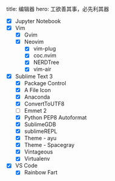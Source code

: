 title: 编辑器
hero: 工欲善其事，必先利其器

- [x] Jupyter Notebook
- [x] Vim
    - [x] Gvim
    - [x] Neovim
        - [x] vim-plug
        - [x] coc.nvim
        - [x] NERDTree
        - [x] vim-air
- [x] Sublime Text 3
    - [x] Package Control
    - [x] A File Icon
    - [x] Anaconda
    - [x] ConvertToUTF8
    - [ ] Emmet 2
    - [x] Python PEP8 Autoformat
    - [x] SublimeGDB
    - [x] sublimeREPL
    - [x] Theme - ayu
    - [x] Theme - Spacegray
    - [x] Vintageous
    - [x] Virtualenv
- [x] VS Code
    - [x] Rainbow Fart
